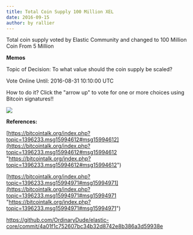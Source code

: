 ```yaml
---
title: Total Coin Supply 100 Million XEL
date: 2016-09-15
author: by rallier
---
```


Total coin supply voted by Elastic Community and changed to 100 Million Coin From 5 Million

**Memos**

Topic of Decision:
To what value should the coin supply be scaled?

Vote Online Until:
2016-08-31 10:10:00 UTC

How to do it?
Click the "arrow up" to vote for one or more choices using Bitcoin signatures!!

![](https://ip.bitcointalk.org/?u=http%3A%2F%2Fi.imgur.com%2Fc3Qosse.png&t=575&c=PcLgX4PEZKUmzQ)

**References:**

[https://bitcointalk.org/index.php?topic=1396233.msg15994612#msg15994612](https://bitcointalk.org/index.php?topic=1396233.msg15994612#msg15994612 "https://bitcointalk.org/index.php?topic=1396233.msg15994612#msg15994612")

[https://bitcointalk.org/index.php?topic=1396233.msg15994971#msg15994971](https://bitcointalk.org/index.php?topic=1396233.msg15994971#msg15994971 "https://bitcointalk.org/index.php?topic=1396233.msg15994971#msg15994971")

[https://github.com/OrdinaryDude/elastic-core/commit/4a01f1c752607bc34b32d8742e8b386a3d59938e
](https://github.com/OrdinaryDude/elastic-core/commit/4a01f1c752607bc34b32d8742e8b386a3d59938e "https://github.com/OrdinaryDude/elastic-core/commit/4a01f1c752607bc34b32d8742e8b386a3d59938e")